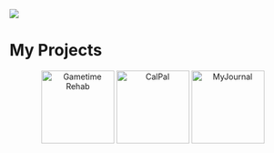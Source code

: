 <!-- ## Hi there 👋

**mrboom192/mrboom192** is a ✨ _special_ ✨ repository because its `README.md` (this file) appears on your GitHub profile.

Here are some ideas to get you started:

- 🔭 I’m currently working on ...
- 🌱 I’m currently learning ...
- 👯 I’m looking to collaborate on ...
- 🤔 I’m looking for help with ...
- 💬 Ask me about ...
- 📫 How to reach me: ...
- 😄 Pronouns: ...
- ⚡ Fun fact: ...
-->

![](https://komarev.com/ghpvc/?username=mrboom192)

# My Projects

<div style="display: flex; align-items: center; justify-content: center; flex-wrap: wrap;">

<a href="https://github.com/mrboom192/GametimeRehab" style="text-decoration: none; text-align: center;">
  <img src="https://github.com/user-attachments/assets/a7b80130-6504-46a8-b21d-92075613f03f" alt="Gametime Rehab" width="128">
</a>

<div style="width: 4px; height: 20px;"></div>

<a href="https://github.com/CS-3203-Group-F/calpal-web" style="text-decoration: none; text-align: center;">
  <img src="https://github.com/user-attachments/assets/33db8cf3-e768-4b7d-a54e-ed03d4bf60f1" alt="CalPal" width="128">
</a>

<div style="width: 4px; height: 20px;"></div>

<a href="https://github.com/mrboom192/MyJournal" style="text-decoration: none; text-align: center;">
  <img src="https://github.com/user-attachments/assets/079f0e7e-a0ca-4a7f-9c6b-3e0bde27ab6e" alt="MyJournal" width="128">
</a>

</div>
